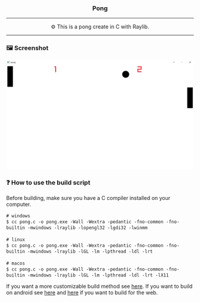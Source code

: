 <h3 align="center">
    Pong
</h3>

---

<p align="center">
    ⚙️ This is a pong create in C with Raylib.
</p>

---

### 🖼️ Screenshot
![](./screenshots/screenshot1.png)

### ❓ How to use the build script
Before building, make sure you have a C compiler installed on your computer.

~~~console
# windows
$ cc pong.c -o pong.exe -Wall -Wextra -pedantic -fno-common -fno-builtin -mwindows -lraylib -lopengl32 -lgdi32 -lwinmm

# linux
$ cc pong.c -o pong.exe -Wall -Wextra -pedantic -fno-common -fno-builtin -mwindows -lraylib -lGL -lm -lpthread -ldl -lrt

# macos
$ cc pong.c -o pong.exe -Wall -Wextra -pedantic -fno-common -fno-builtin -mwindows -lraylib -lGL -lm -lpthread -ldl -lrt -lX11
~~~

If you want a more customizable build method see [here](https://github.com/raysan5/raylib/blob/master/examples/Makefile).
If you want to build on android see [here](https://github.com/raysan5/raylib/blob/master/examples/Makefile.Android) and [here](https://github.com/raysan5/raylib/blob/master/examples/Makefile.Web) if you want to build for the web.
